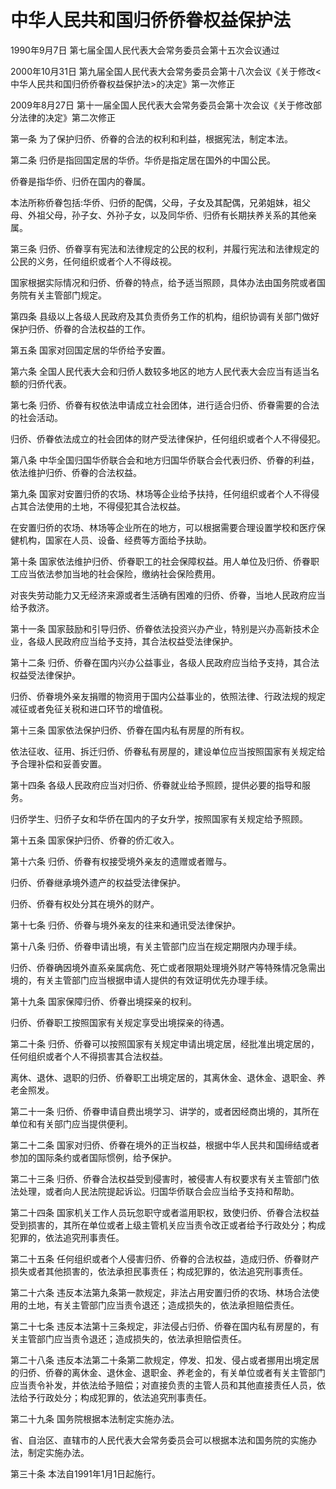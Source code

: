 # 中华人民共和国归侨侨眷权益保护法

1990年9月7日 第七届全国人民代表大会常务委员会第十五次会议通过

2000年10月31日 第九届全国人民代表大会常务委员会第十八次会议《关于修改<中华人民共和国归侨侨眷权益保护法>的决定》第一次修正

2009年8月27日 第十一届全国人民代表大会常务委员会第十次会议《关于修改部分法律的决定》第二次修正



第一条 为了保护归侨、侨眷的合法的权利和利益，根据宪法，制定本法。

第二条 归侨是指回国定居的华侨。华侨是指定居在国外的中国公民。

侨眷是指华侨、归侨在国内的眷属。

本法所称侨眷包括:华侨、归侨的配偶，父母，子女及其配偶，兄弟姐妹，祖父母、外祖父母，孙子女、外孙子女，以及同华侨、归侨有长期扶养关系的其他亲属。

第三条 归侨、侨眷享有宪法和法律规定的公民的权利，并履行宪法和法律规定的公民的义务，任何组织或者个人不得歧视。

国家根据实际情况和归侨、侨眷的特点，给予适当照顾，具体办法由国务院或者国务院有关主管部门规定。

第四条 县级以上各级人民政府及其负责侨务工作的机构，组织协调有关部门做好保护归侨、侨眷的合法权益的工作。

第五条 国家对回国定居的华侨给予安置。

第六条 全国人民代表大会和归侨人数较多地区的地方人民代表大会应当有适当名额的归侨代表。

第七条 归侨、侨眷有权依法申请成立社会团体，进行适合归侨、侨眷需要的合法的社会活动。

归侨、侨眷依法成立的社会团体的财产受法律保护，任何组织或者个人不得侵犯。

第八条 中华全国归国华侨联合会和地方归国华侨联合会代表归侨、侨眷的利益，依法维护归侨、侨眷的合法权益。

第九条 国家对安置归侨的农场、林场等企业给予扶持，任何组织或者个人不得侵占其合法使用的土地，不得侵犯其合法权益。

在安置归侨的农场、林场等企业所在的地方，可以根据需要合理设置学校和医疗保健机构，国家在人员、设备、经费等方面给予扶助。

第十条 国家依法维护归侨、侨眷职工的社会保障权益。用人单位及归侨、侨眷职工应当依法参加当地的社会保险，缴纳社会保险费用。

对丧失劳动能力又无经济来源或者生活确有困难的归侨、侨眷，当地人民政府应当给予救济。

第十一条 国家鼓励和引导归侨、侨眷依法投资兴办产业，特别是兴办高新技术企业，各级人民政府应当给予支持，其合法权益受法律保护。

第十二条 归侨、侨眷在国内兴办公益事业，各级人民政府应当给予支持，其合法权益受法律保护。

归侨、侨眷境外亲友捐赠的物资用于国内公益事业的，依照法律、行政法规的规定减征或者免征关税和进口环节的增值税。

第十三条 国家依法保护归侨、侨眷在国内私有房屋的所有权。

依法征收、征用、拆迁归侨、侨眷私有房屋的，建设单位应当按照国家有关规定给予合理补偿和妥善安置。

第十四条 各级人民政府应当对归侨、侨眷就业给予照顾，提供必要的指导和服务。

归侨学生、归侨子女和华侨在国内的子女升学，按照国家有关规定给予照顾。

第十五条 国家保护归侨、侨眷的侨汇收入。

第十六条 归侨、侨眷有权接受境外亲友的遗赠或者赠与。

归侨、侨眷继承境外遗产的权益受法律保护。

归侨、侨眷有权处分其在境外的财产。

第十七条 归侨、侨眷与境外亲友的往来和通讯受法律保护。

第十八条 归侨、侨眷申请出境，有关主管部门应当在规定期限内办理手续。

归侨、侨眷确因境外直系亲属病危、死亡或者限期处理境外财产等特殊情况急需出境的，有关主管部门应当根据申请人提供的有效证明优先办理手续。

第十九条 国家保障归侨、侨眷出境探亲的权利。

归侨、侨眷职工按照国家有关规定享受出境探亲的待遇。

第二十条 归侨、侨眷可以按照国家有关规定申请出境定居，经批准出境定居的，任何组织或者个人不得损害其合法权益。

离休、退休、退职的归侨、侨眷职工出境定居的，其离休金、退休金、退职金、养老金照发。

第二十一条 归侨、侨眷申请自费出境学习、讲学的，或者因经商出境的，其所在单位和有关部门应当提供便利。

第二十二条 国家对归侨、侨眷在境外的正当权益，根据中华人民共和国缔结或者参加的国际条约或者国际惯例，给予保护。

第二十三条 归侨、侨眷合法权益受到侵害时，被侵害人有权要求有关主管部门依法处理，或者向人民法院提起诉讼。归国华侨联合会应当给予支持和帮助。

第二十四条 国家机关工作人员玩忽职守或者滥用职权，致使归侨、侨眷合法权益受到损害的，其所在单位或者上级主管机关应当责令改正或者给予行政处分；构成犯罪的，依法追究刑事责任。

第二十五条 任何组织或者个人侵害归侨、侨眷的合法权益，造成归侨、侨眷财产损失或者其他损害的，依法承担民事责任；构成犯罪的，依法追究刑事责任。

第二十六条 违反本法第九条第一款规定，非法占用安置归侨的农场、林场合法使用的土地，有关主管部门应当责令退还；造成损失的，依法承担赔偿责任。

第二十七条 违反本法第十三条规定，非法侵占归侨、侨眷在国内私有房屋的，有关主管部门应当责令退还；造成损失的，依法承担赔偿责任。

第二十八条 违反本法第二十条第二款规定，停发、扣发、侵占或者挪用出境定居的归侨、侨眷的离休金、退休金、退职金、养老金的，有关单位或者有关主管部门应当责令补发，并依法给予赔偿；对直接负责的主管人员和其他直接责任人员，依法给予行政处分；构成犯罪的，依法追究刑事责任。

第二十九条 国务院根据本法制定实施办法。

省、自治区、直辖市的人民代表大会常务委员会可以根据本法和国务院的实施办法，制定实施办法。

第三十条 本法自1991年1月1日起施行。